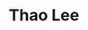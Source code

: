 ---
layout: album_gallery
resource: instagram
title: "Thao Lee"
description: "Instagram albums of Thao Lee</br>. Username: thao2909"
active: gallery
images:
- image_path: /thao2909/1/20220908_221852_305533462_361265692758170_3626359458967565192_n.jpg
  gallery-folder: /gallery/thao2909/1/
  gallery-name: 1
  gallery-date: April 2025
- image_path: /thao2909/2/20240419_142425_436354889_3246087008869675_1747981964586894493_n.jpg
  gallery-folder: /gallery/thao2909/2/
  gallery-name: 2
  gallery-date: April 2025
- image_path: /thao2909/3/20250314_173349_484489724_18490386781065304_6248796956092873460_n.jpg
  gallery-folder: /gallery/thao2909/3/
  gallery-name: 3
  gallery-date: April 2025
---